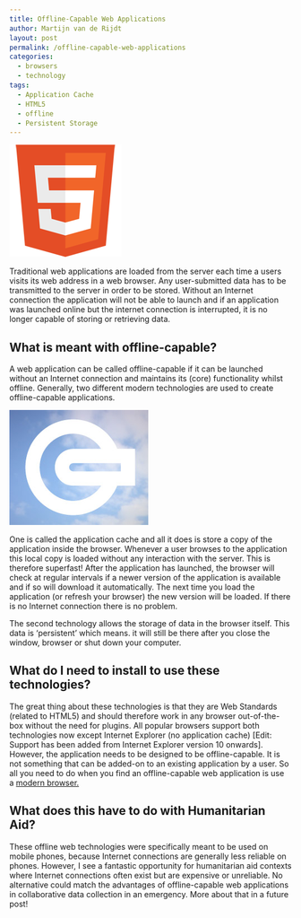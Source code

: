 ```yaml
---
title: Offline-Capable Web Applications
author: Martijn van de Rijdt
layout: post
permalink: /offline-capable-web-applications
categories:
  - browsers
  - technology
tags:
  - Application Cache
  - HTML5
  - offline
  - Persistent Storage
---
```

![HTML5 badge][1]

 [1]: ../files/2011/04/HTML5_badge.png "HTML5 badge"

Traditional web applications are loaded from the server each time a users visits its web address in a web browser. Any user-submitted data has to be transmitted to the server in order to be stored. Without an Internet connection the application will not be able to launch and if an application was launched online but the internet connection is interrupted, it is no longer capable of storing or retrieving data.

## What is meant with offline-capable?

A web application can be called offline-capable if it can be launched without an Internet connection and maintains its (core) functionality whilst offline. Generally, two different modern technologies are used to create offline-capable applications.

![HTML5 Offline Storage icon][2]

 [2]: ../files/2011/04/Screen-Shot-2011-12-10-at-1.57.33-PM.png "HTML5 Offline Storage icon"

One is called the application cache and all it does is store a copy of the application inside the browser. Whenever a user browses to the application this local copy is loaded without any interaction with the server. This is therefore superfast! After the application has launched, the browser will check at regular intervals if a newer version of the application is available and if so will download it automatically. The next time you load the application (or refresh your browser) the new version will be loaded. If there is no Internet connection there is no problem.

The second technology allows the storage of data in the browser itself. This data is ‘persistent’ which means. it will still be there after you close the window, browser or shut down your computer.

## What do I need to install to use these technologies?

The great thing about these technologies is that they are Web Standards (related to HTML5) and should therefore work in any browser out-of-the-box without the need for plugins. All popular browsers support both technologies now except Internet Explorer (no application cache) [Edit: Support has been added from Internet Explorer version 10 onwards]. However, the application needs to be designed to be offline-capable. It is not something that can be added-on to an existing application by a user. So all you need to do when you find an offline-capable web application is use a [modern browser.][3]

 [3]: /humanitarian-aid-browsing/ "Humanitarian Aid Browsing"

## What does this have to do with Humanitarian Aid?

These offline web technologies were specifically meant to be used on mobile phones, because Internet connections are generally less reliable on phones. However, I see a fantastic opportunity for humanitarian aid contexts where Internet connections often exist but are expensive or unreliable. No alternative could match the advantages of offline-capable web applications in collaborative data collection in an emergency. More about that in a future post!
